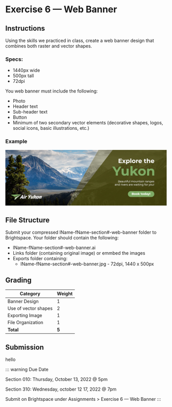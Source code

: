 # Exercise 6 — Web Banner

## Instructions

Using the skills we practiced in class, create a web banner design that combines both raster and vector shapes.

### Specs:

- 1440px wide
- 500px tall
- 72dpi

You web banner must include the following:

- Photo
- Header text
- Sub-header text
- Button
- Minimum of two secondary vector elements (decorative shapes, logos, social icons, basic illustrations, etc.)

### Example

![Example banner](./assets/example-banner.jpg)

## File Structure

Submit your compressed lName-fName-section#-web-banner folder to Brightspace. Your folder should contain the following:

- lName-fName-section#-web-banner.ai
- Links folder (containing original image) or emmbed the images
- Exports folder containing:
  - lName-fName-section#-web-banner.jpg - 72dpi, 1440 x 500px

## Grading

| Category             | Weight |
| -------------------- | ------ |
| Banner Design        | 1      |
| Use of vector shapes | 2      |
| Exporting Image      | 1      |
| File Organization    | 1      |
| **Total**            | **5**  |

## Submission

hello

::: warning Due Date

Section 010: Thursday, October 13, 2022 @ 5pm

Section 310: Wednesday, october 12 17, 2022 @ 7pm

Submit on Brightspace under Assignments > Exercise 6 — Web Banner
:::
